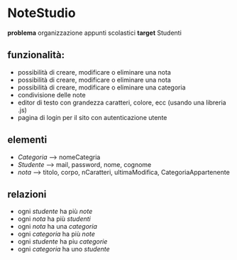 # NoteStudio
**problema**
organizzazione appunti scolastici
**target**
Studenti

## funzionalità:

 - possibilità di creare, modificare o eliminare una nota
 - possibilità di creare, modificare o eliminare una nota
 - possibilità di creare, modificare o eliminare una categoria
 - condivisione delle note
 - editor di testo con grandezza caratteri, colore, ecc (usando una libreria .js)
 - pagina di login per il sito con autenticazione utente

## elementi
- *Categoria* --> nomeCategria
- *Studente* --> mail, password, nome, cognome
- *nota* --> titolo, corpo, nCaratteri, ultimaModifica, CategoriaAppartenente

## relazioni
- ogni *studente* ha più *note*
- ogni *nota* ha più *studenti*
- ogni *nota* ha una *categoria*
- ogni *categoria* ha più *note*
- ogni *studente* ha piu *categorie*
- ogni *categoria* ha uno *studente*
